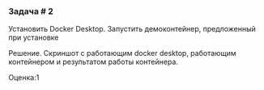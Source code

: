 ### Задача # 2 ###

Установить Docker Desktop. Запустить демоконтейнер, предложенный при установке

Решение. Скриншот с работающим docker desktop, работающим контейнером и результатом работы контейнера.

Оценка:1

